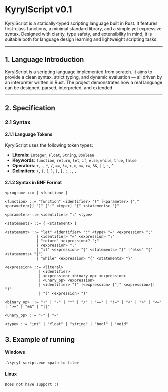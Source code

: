 # KyrylScript v0.1

KyrylScript is a statically-typed scripting language built in Rust. It features first-class functions, a minimal standard library, and a simple yet expressive syntax. Designed with clarity, type safety, and extensibility in mind, it is suitable both for language design learning and lightweight scripting tasks.

---

## 1. Language Introduction

KyrylScript is a scripting language implemented from scratch. It aims to provide a clean syntax, strict typing, and dynamic evaluation — all driven by an interpreter written in Rust. The project demonstrates how a real language can be designed, parsed, interpreted, and extended.

---

## 2. Specification

### 2.1 Syntax

#### 2.1.1 Language Tokens

KyrylScript uses the following token types:

- **Literals**: `Integer`, `Float`, `String`, `Boolean`
- **Keywords**: `function`, `return`, `let`, `if`, `else`, `while`, `true`, `false`
- **Operators**: `+`, `-`, `*`, `/`, `==`, `!=`, `<`, `>`, `<=`, `>=`, `&&`, `||`, `~`, `^`
- **Delimiters**: `(`, `)`, `{`, `}`, `[`, `]`, `:`, `;`, `,`

#### 2.1.2 Syntax in BNF Format

```bnf
<program> ::= { <function> }

<function> ::= "function" <identifier> "(" [<parameter> {"," <parameter>}] ")" [":" <type>] "{" <statements> "}"

<parameter> ::= <identifier> ":" <type>

<statements> ::= { <statement> }

<statement> ::= "let" <identifier> ":" <type> "=" <expression> ";"
              | <identifier> "=" <expression> ";"
              | "return" <expression>? ";"
              | <expression> ";"
              | "if" <expression> "{" <statements> "}" ["else" "{" <statements> "}"]
              | "while" <expression> "{" <statements> "}"

<expression> ::= <literal>
               | <identifier>
               | <expression> <binary_op> <expression>
               | <unary_op> <expression>
               | <identifier> "(" [<expression> {"," <expression>}] ")"
               | "(" <expression> ")"

<binary_op> ::= "+" | "-" | "*" | "/" | "==" | "!=" | "<" | ">" | "<=" | ">=" | "&&" | "||"

<unary_op> ::= "-" | "~"

<type> ::= "int" | "float" | "string" | "bool" | "void"
```

## 3. Example of running

#### Windows
`.\kyryl-script.exe <path-to-file>`

#### Linux
`Does not have support :(`
